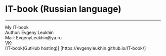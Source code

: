 # IT-book (Russian language)
<hr>
My IT-book 
<br>
Author: Evgeny Leukhin
<br>
Mail: EvgenyLeukhin@ya.ru
<br>
VK: <https://vk.com/leukhin_ei>
<br>
[IT-book(GutHub hosting)] [https://evgenyleukhin.github.io/IT-book/]
